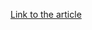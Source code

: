 [Link to the article](https://thehackernews.com/2024/11/stop-lucr-3-attacks-learn-key-identity.html)
